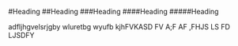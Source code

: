 #Heading
##Heading
###Heading
####Heading
#####Heading

adfljhgvelsrjgby wluretbg wyufb 
kjhFVKASD FV A;F
AF ,FHJS LS
FD LJSDFY